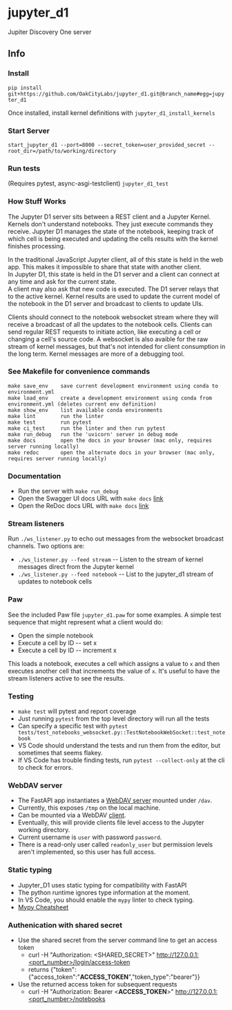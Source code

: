 # jupyter_d1

Jupiter Discovery One server

## Info

### Install

`pip install git+https://github.com/OakCityLabs/jupyter_d1.git@branch_name#egg=jupyter_d1`

Once installed, install kernel definitions with
`jupyter_d1_install_kernels`

### Start Server

`start_jupyter_d1 --port=8000 --secret_token=user_provided_secret --root_dir=/path/to/working/directory`

### Run tests
(Requires pytest, async-asgi-testclient)
`jupyter_d1_test`

### How Stuff Works

The Jupyter D1 server sits between a REST client and a Jupyter Kernel.
Kernels don't understand notebooks.  They just execute commands they receive.
Jupyter D1 manages the state of the notebook, keeping track of which cell is being
 executed and updating the cells results with the kernel finishes processing.

In the traditional JavaScript Jupyter client, all of this state is held in the web app.
This makes it impossible to share that state with another client.  
In Jupyter D1, this state is held in the D1 server and a client can connect at any time
and ask for the current state.  
A client may also ask that new code is executed.  The D1 server relays that to the active kernel.
Kernel results are used to update the current model of the notebook in the D1 server and broadcast
to clients to update UIs.

Clients should connect to the notebook websocket stream where they will receive a broadcast of all
the updates to the notebook cells.  Clients can send regular REST requests to initiate action, like
executing a cell or changing a cell's source code.  A websocket is also avaible for the raw stream
of kernel messages, but that's not intended for client consumption in the long term.  Kernel messages
are more of a debugging tool.

### See Makefile for convenience commands

    make save_env    save current development environment using conda to environment.yml
    make load_env    create a development environment using conda from environment.yml (deletes current env definition)
    make show_env    list available conda environments
    make lint        run the linter
    make test        run pytest
    make ci_test     run the linter and then run pytest    
    make run_debug   run the 'uvicorn' server in debug mode
    make docs        open the docs in your browser (mac only, requires server running locally)
    make redoc       open the alternate docs in your browser (mac only, requires server running locally)

### Documentation

* Run the server with `make run_debug`
* Open the Swagger UI docs URL with `make docs` [link](http://localhost:8000/docs)
* Open the ReDoc docs URL with `make docs` [link](http://localhost:8000/redoc)

### Stream listeners

Run `./ws_listener.py` to echo out messages from the websocket broadcast channels.  Two options are:

* `./ws_listener.py --feed stream` -- Listen to the stream of kernel messages direct from the Jupyter kernel
* `./ws_listener.py --feed notebook` -- List to the jupyter_d1 stream of updates to notebook cells

### Paw

See the included Paw file `jupyter_d1.paw` for some examples.  A simple test sequence that might represent
what a client would do:

* Open the simple notebook
* Execute a cell by ID -- set x
* Execute a cell by ID -- increment x

This loads a notebook, executes a cell which assigns a value to `x` and then executes another cell that
increments the value of `x`.  It's useful to have the stream listeners active to see the results.

### Testing

* `make test` will pytest and report coverage
* Just running `pytest` from the top level directory will run all the tests
* Can specify a specific test with `pytest tests/test_notebooks_websocket.py::TestNotebookWebSocket::test_notebook`
* VS Code should understand the tests and run them from the editor, but sometimes that seems flakey.
* If VS Code has trouble finding tests, run `pytest --collect-only` at the cli to check for errors.

### WebDAV server

* The FastAPI app instantiates a [WebDAV server](https://wsgidav.readthedocs.io/en/latest/index.html) mounted under `/dav`.
* Currently, this exposes `/tmp` on the local machine.
* Can be mounted via a WebDAV [client](https://en.wikipedia.org/wiki/WebDAV).
* Eventually, this will provide clients file level access to the Jupyter working directory.
* Current username is `user` with password `password`.
* There is a read-only user called `readonly_user` but permission levels aren't implemented, so this user has full access.

### Static typing

* Jupyter_D1 uses static typing for compatibility with FastAPI
* The python runtime ignores type information at the moment.
* In VS Code, you should enable the `mypy` linter to check typing.
* [Mypy Cheatsheet](https://mypy.readthedocs.io/en/stable/cheat_sheet_py3.html)

### Authenication with shared secret

* Use the shared secret from the server command line to get an access token
   * curl -H "Authorization: <SHARED_SECRET>" http://127.0.0.1:<port_number>/login/access-token
   * returns {"token":{"access_token":"**ACCESS_TOKEN**","token_type":"bearer"}}
* Use the returned access token for subsequent requests
   * curl -H "Authorization: Bearer <**ACCESS_TOKEN**>" http://127.0.0.1:<port_number>/notebooks

  

   
